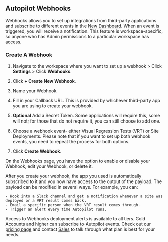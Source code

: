 ## Autopilot Webhooks

Webhooks allows you to set up integrations from third-party applications and subscribe to different events in the [New Dashboard](/guides/new-dashboard). When an event is triggered, you will receive a notification. This feature is workspace-specific, so anyone who has Admin permissions to a particular workspace has access.

### Create A Webhook

1. Navigate to the workspace where you want to set up a webhook > Click <span class="glyphicons glyphicons-cogwheel"></span> **Settings** > Click **Webhooks**.

1. Click **+ Create New Webhook**.

1. Name your Webhook.

1. Fill in your Callback URL. This is provided by whichever third-party app you are using to create your webhook.

1. **Optional** Add a Secret Token. Some applications will require this, some will not; for those that do not require it, you can still choose to add one.

1. Choose a webhook event- either Visual Regression Tests (VRT) or Site Deployments. Please note that if you want to set up both webhook events, you need to repeat the process for both options.

1. Click **Create Webhook**.

On the Webhooks page, you have the option to enable or disable your Webhook, edit your Webhook, or delete it.

After you create your webhook, the app you used is automatically subscribed to it and you now have access to the output of the payload. The payload can be modified in several ways. For example, you can:
	
	- Hook into a Slack channel and get a notification whenever a site was deployed or a VRT result comes back.
    - Email a specific person when the VRT result comes through.
    - Trigger an alert every time Autopilot runs.

Access to Webhooks deployment alerts is available to all tiers. Gold Accounts and higher can subscribe to Autopilot events. Check out our [pricing page](https://pantheon.io/pricing?docs) and contact [Sales](https://pantheon.io/earlyaccess/autopilot?docs) to talk through what plan is best for your needs.